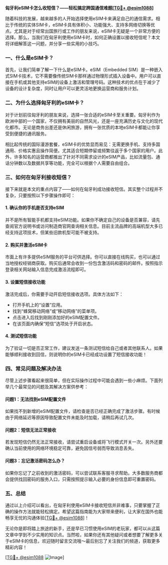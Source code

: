 **匈牙利eSIM卡怎么收短信？——轻松搞定跨国通信难题[[TG💪+ @esim1088](https://t.me/s/esim1088)]**

随着科技的发展，越来越多的人开始选择使用eSIM卡来满足自己的通信需求。相比于传统的实体SIM卡，eSIM卡具有体积小、功能强大、支持多网络切换等优点。尤其是对于经常出国旅行或工作的朋友来说，eSIM卡无疑是一个非常方便的选择。那么，当我们在匈牙利使用eSIM卡时，如何正确设置以接收短信呢？本文将详细解答这一问题，并分享一些实用的小技巧。

### 一、什么是eSIM卡？

首先，让我们简单了解一下什么是eSIM卡。eSIM（Embedded SIM）是一种嵌入式SIM卡技术，它不需要像传统SIM卡那样通过物理形式插入设备中。用户可以直接在手机或其他支持eSIM的设备上激活和管理号码。这种技术的优点在于减少了设备的设计复杂度，同时让用户可以更灵活地更换运营商和服务计划。

### 二、为什么选择匈牙利的eSIM卡？

对于计划前往匈牙利的朋友来说，选择一张合适的eSIM卡至关重要。匈牙利作为欧洲中部的一个国家，不仅拥有美丽的自然风光，还是一座充满历史与文化的现代化都市。无论是商务出差还是休闲旅游，拥有一张优质的本地eSIM卡都能让你享受到便捷的通讯服务。

相比起传统的国际漫游套餐，eSIM卡的优势显而易见：无需更换手机、支持多国通用、价格实惠且操作简便。尤其适合短期停留或频繁往返于多个国家的用户。此外，许多知名的运营商都推出了针对不同需求设计的eSIM产品，比如流量包、通话分钟数以及数据共享等功能，完全可以根据个人需要自由组合。

### 三、如何在匈牙利接收短信？

接下来就是本文的重点内容了——如何在匈牙利成功接收短信。其实整个过程并不复杂，只要按照以下步骤操作即可：

#### 1. 确认你的手机是否支持eSIM

并不是所有智能手机都支持eSIM功能。如果你不确定自己的设备是否兼容，请先查阅官方说明书或访问制造商官网查询相关信息。目前主流品牌的高端机型大多已经支持这项技术，但某些旧款机型可能不被支持。

#### 2. 购买并激活eSIM卡

市面上有许多提供eSIM服务的平台可供选择。你可以直接在线购买，也可以通过当地授权经销商获取。购买后通常会收到一份包含激活码和密码的邮件。按照指示登录相关网站输入信息完成激活流程即可。

#### 3. 设置短信接收功能

激活完成后，你需要手动开启短信接收选项。具体方法如下：
- 打开手机上的“设置”应用。
- 找到“蜂窝移动网络”或“移动网络”的菜单项。
- 点击进入后找到刚刚添加好的eSIM配置文件。
- 在该页面内确保“短信”选项处于开启状态。

#### 4. 测试短信功能

为了验证一切是否正常工作，建议发送一条测试短信给自己或者其他联系人。如果能够顺利接收到回信，则说明你的eSIM卡已经成功设置了短信接收功能！

### 四、常见问题及解决办法

尽管上述步骤看起来很简单，但在实际操作过程中可能会遇到一些小麻烦。下面列举几个最常见的问题及其解决方案供参考：

#### 问题1：无法找到eSIM配置文件

如果找不到新增的eSIM配置文件，请检查是否已经正确完成了激活步骤。有时候由于网络延迟等原因导致配置文件未能及时加载，请稍后再试几次。

#### 问题2：短信无法正常接收

若发现短信仍然无法正常接收，请尝试重启设备或将飞行模式开关一次。另外还要确认当前使用的网络环境稳定可靠，避免因信号弱而导致消息丢失。

#### 问题3：忘记激活密码怎么办？

如果你忘记了之前收到的激活密码，可以尝试联系客服寻求帮助。大多数服务商都会提供找回密码的服务入口，只需按照提示输入必要的身份信息即可重置密码。

### 五、总结

通过以上介绍可以看出，在匈牙利使用eSIM卡接收短信并非难事，只要掌握了正确的操作方法就能轻松搞定。希望这篇指南能为大家带来便利，让大家在国外也能畅享无忧的沟通体验[[TG💪+ @esim1088](https://t.me/s/esim1088)]！

无论你是即将踏上旅途的新手，还是早已习惯使用eSIM的老玩家，都可以从这篇文章中学到不少实用的知识点。当然啦，如果你还有其他疑问或者想要了解更多关于eSIM卡的信息，欢迎随时留言交流哦～最后别忘了关注我们的频道，获取更多精彩内容！ 

[[TG💪+ @esim1088](https://t.me/s/esim1088) ![Image](https://i.postimg.cc/4NQfJmqS/Snipaste-2025-05-13-00-14-12.png)]